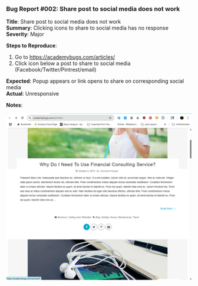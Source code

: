 ### Bug Report #002: Share post to social media does not work

**Title**: Share post to social media does not work  
**Summary**: Clicking icons to share to social media has no response  
**Severity**: Major  

**Steps to Reproduce**:
1. Go to https://academybugs.com/articles/
2. Click icon below a post to share to social media (Facebook/Twitter/Pintrest/email)

**Expected**: Popup appears or link opens to share on corresponding social media  
**Actual**: Unresponsive

**Notes**: 

![social media share](002-social-media-share.png)

